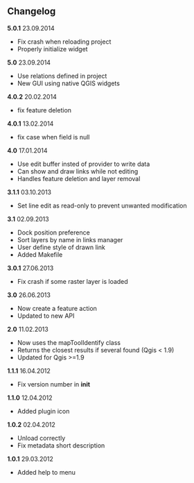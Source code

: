 ## Changelog

**5.0.1** 23.09.2014

* Fix crash when reloading project
* Properly initialize widget

**5.0** 23.09.2014

* Use relations defined in project
* New GUI using native QGIS widgets

**4.0.2** 20.02.2014

* fix feature deletion

**4.0.1** 13.02.2014

* fix case when field is null

**4.0** 17.01.2014

* Use edit buffer insted of provider to write data
* Can show and draw links while not editing
* Handles feature deletion and layer removal

**3.1.1** 03.10.2013

* Set line edit as read-only to prevent unwanted modification

**3.1** 02.09.2013

* Dock position preference
* Sort layers by name in links manager
* User define style of drawn link
* Added Makefile

**3.0.1** 27.06.2013

* Fix crash if some raster layer is loaded

**3.0** 26.06.2013

* Now create a feature action
* Updated to new API

**2.0** 11.02.2013

* Now uses the mapToolIdentify class
* Returns the closest results if several found (Qgis < 1.9)
* Updated for Qgis >=1.9

**1.1.1** 16.04.2012

* Fix version number in __init__

**1.1.0** 12.04.2012

* Added plugin icon

**1.0.2** 02.04.2012

* Unload correctly
* Fix metadata short description

**1.0.1** 29.03.2012

* Added help to menu


